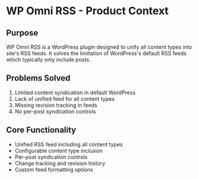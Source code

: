# WP Omni RSS - Product Context

## Purpose
WP Omni RSS is a WordPress plugin designed to unify all content types into site's RSS feeds. It solves the limitation of WordPress's default RSS feeds which typically only include posts.

## Problems Solved
1. Limited content syndication in default WordPress
2. Lack of unified feed for all content types
3. Missing revision tracking in feeds
4. No per-post syndication controls

## Core Functionality
- Unified RSS feed including all content types
- Configurable content type inclusion
- Per-post syndication controls
- Change tracking and revision history
- Custom feed formatting options 